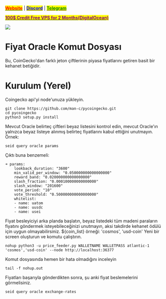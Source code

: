 &#x20;                                                       [<mark style="color:red;">**Website**</mark>](https://nodeist.net/) | [<mark style="color:blue;">**Discord**</mark>](https://discord.gg/ypx7mJ6Zzb) | [<mark style="color:green;">**Telegram**</mark>](https://t.me/noodeist)

&#x20;                                     [<mark style="color:purple;">**100$ Credit Free VPS for 2 Months(DigitalOcean)**</mark>](https://www.digitalocean.com/?refcode=410c988c8b3e&utm_campaign=Referral_Invite&utm_medium=Referral_Program&utm_source=badge)

![](https://i.hizliresim.com/gsu0zju.png)

# Fiyat Oracle Komut Dosyası
Bu, CoinGecko'dan farklı jeton çiftlerinin piyasa fiyatlarını getiren basit bir kehanet betiğidir. 

# Kurulum (Yerel)
Coingecko api'yi node'unuza yükleyin.

```
git clone https://github.com/man-c/pycoingecko.git
cd pycoingecko
python3 setup.py install
```

Mevcut Oracle belirteç çiftleri beyaz listesini kontrol edin, mevcut Oracle'ın yalnızca beyaz listeye alınmış belirteç fiyatlarını kabul ettiğini unutmayın. Örnek:
```
seid query oracle params
```

Çıktı buna benzemeli:
```
➜ params:
    lookback_duration: "3600"
    min_valid_per_window: "0.050000000000000000"
    reward_band: "0.020000000000000000"
    slash_fraction: "0.000100000000000000"
    slash_window: "201600"
    vote_period: "10"
    vote_threshold: "0.500000000000000000"
    whitelist:
    - name: uatom
    - name: uusdc
    - name: usei
```

Fiyat besleyiciyi arka planda başlatın, beyaz listedeki tüm madeni paraların fiyatını göndermek isteyebileceğinizi unutmayın, aksi takdirde kehanet ödülü için uygun olmayabilirsiniz. ${coin_list} örneği: 'cosmos', 'usd-coin'
Yeni bir screen oluşturun ve komutu çalıştırın.
```
nohup python3 -u price_feeder.py WALLETNAME WALLETPASS atlantic-1 'cosmos','usd-coin' --node http://localhost:36377
```

Komut dosyasında hemen bir hata olmadığını inceleyin
```
tail -f nohup.out
```

Fiyatları başarıyla gönderdikten sonra, şu anki fiyat beslemelerini görmelisiniz.
```
seid query oracle exchange-rates
```

